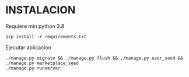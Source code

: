 # INSTALACION

Requiere min python 3.8

```
pip install -r requirements.txt
```

Ejecutar aplicacion
```
./manage.py migrate && ./manage.py flush && ./manage.py user_seed && ./manage.py marketplace_seed
./manage.py runserver
```
